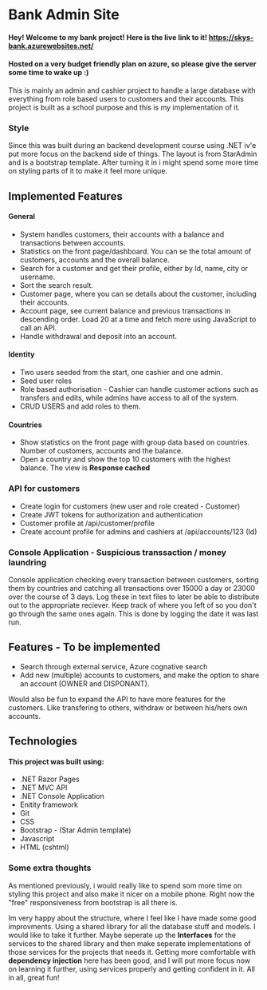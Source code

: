 # Bank Admin Site

#### Hey! Welcome to my bank project! Here is the live link to it! https://skys-bank.azurewebsites.net/
#### Hosted on a very budget friendly plan on azure, so please give the server some time to wake up :)

This is mainly an admin and cashier project to handle a large database with everything from role based users to customers and their accounts. 
This project is built as a school purpose and this is my implementation of it.

### Style
Since this was built during an backend development course using .NET iv'e put more focus on the backend side of things. 
The layout is from StarAdmin and is a bootstrap template. After turning it in i might spend some more time on styling parts of it to make it feel more unique.


## Implemented Features
#### General
* System handles customers, their accounts with a balance and transactions between accounts.
* Statistics on the front page/dashboard. You can se the total amount of customers, accounts and the overall balance.
* Search for a customer and get their profile, either by Id, name, city or username.
* Sort the search result.
* Customer page, where you can se details about the customer, including their accounts.
* Account page, see current balance and previous transactions in descending order. Load 20 at a time and fetch more using JavaScript to call an API.
* Handle withdrawal and deposit into an account.


#### Identity
* Two users seeded from the start, one cashier and one admin.
* Seed user roles
* Role based authorisation - Cashier can handle customer actions such as transfers and edits, while admins have access to all of the system.
* CRUD USERS and add roles to them.

#### Countries
* Show statistics on the front page with group data based on countries. Number of customers, accounts and the balance.
* Open a country and show the top 10 customers with the highest balance. The view is **Response cached**

### API for customers 
* Create login for customers (new user and role created - Customer)
* Create JWT tokens for authorization and authentication
* Customer profile at /api/customer/profile
* Create account profile for admins and cashiers at /api/accounts/123 (Id)

### Console Application - Suspicious transsaction / money laundring
Console application checking every transaction between customers, sorting them by countries and catching all transactions over 15000 a day or 23000 over the course of 3 days.
Log these in text files to later be able to distribute out to the appropriate reciever.
Keep track of where you left of so you don't go through the same ones again. This is done by logging the date it was last run.

## Features - To be implemented
* Search through external service, Azure cognative search
* Add new (multiple) accounts to customers, and make the option to share an account (OWNER and DISPONANT).

Would also be fun to expand the API to have more features for the customers. Like transfering to others, withdraw or between his/hers own accounts.

## Technologies
#### This project was built using:
* .NET Razor Pages
* .NET MVC API
* .NET Console Application
* Enitity framework
* Git
* CSS
* Bootstrap - (Star Admin template)
* Javascript
* HTML (cshtml)

### Some extra thoughts
As mentioned previously, i would really like to spend som more time on styling this project and also make it nicer on a mobile phone. Right now the "free" responsiveness
from bootstrap is all there is.
  
Im very happy about the structure, where I feel like I have made some good improvments. Using a shared library for all the database stuff and models. I would like to
take it further. Maybe seperate up the **Interfaces** for the services to the shared library and then make seperate implementations of those services for the projects that needs it.
Getting more comfortable with **dependency injection** here has been good, and I will put more focus now on learning it further,
using services properly and getting confident in it.
All in all, great fun!



